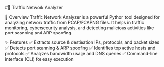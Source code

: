 #🚦 Traffic Network Analyzer

📌 Overview
Traffic Network Analyzer is a powerful Python tool designed for analyzing network traffic from PCAP/PCAPNG files. It helps in traffic monitoring, cybersecurity analysis, and detecting malicious activities like port scanning and ARP spoofing.

✨ Features
✅ Extracts source & destination IPs, protocols, and packet sizes
✅ Detects port scanning & ARP spoofing
✅ Identifies top active hosts and protocols
✅ Analyzes bandwidth usage and DNS queries
✅ Command-line interface (CLI) for easy execution

